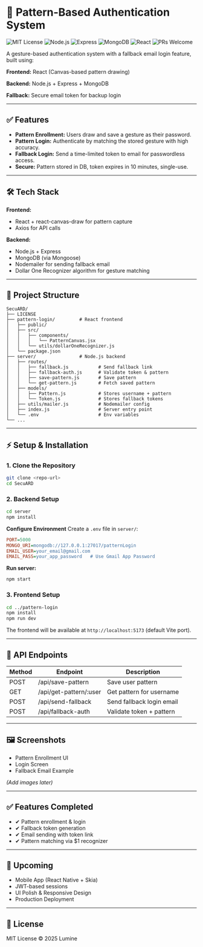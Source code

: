 # 🔐 Pattern-Based Authentication System

![MIT License](https://img.shields.io/badge/license-MIT-green.svg)
![Node.js](https://img.shields.io/badge/Backend-Node.js-brightgreen)
![Express](https://img.shields.io/badge/Framework-Express-blue)
![MongoDB](https://img.shields.io/badge/Database-MongoDB-green)
![React](https://img.shields.io/badge/Frontend-React-blue)
![PRs Welcome](https://img.shields.io/badge/PRs-welcome-brightgreen.svg)

A gesture-based authentication system with a fallback email login feature, built using:

**Frontend:** React (Canvas-based pattern drawing)

**Backend:** Node.js + Express + MongoDB

**Fallback:** Secure email token for backup login

---

## ✅ Features
- **Pattern Enrollment:** Users draw and save a gesture as their password.
- **Pattern Login:** Authenticate by matching the stored gesture with high accuracy.
- **Fallback Login:** Send a time-limited token to email for passwordless access.
- **Secure:** Pattern stored in DB, token expires in 10 minutes, single-use.

---

## 🛠 Tech Stack
**Frontend:**
- React + react-canvas-draw for pattern capture
- Axios for API calls

**Backend:**
- Node.js + Express
- MongoDB (via Mongoose)
- Nodemailer for sending fallback email
- Dollar One Recognizer algorithm for gesture matching

---

## 📂 Project Structure
```
SecuARD/
├── LICENSE
├── pattern-login/         # React frontend
│   ├── public/
│   ├── src/
│   │   ├── components/
│   │   │   └── PatternCanvas.jsx
│   │   └── utils/dollarOneRecognizer.js
│   └── package.json
├── server/                # Node.js backend
│   ├── routes/
│   │   ├── fallback.js           # Send fallback link
│   │   ├── fallback-auth.js      # Validate token & pattern
│   │   ├── save-pattern.js       # Save pattern
│   │   └── get-pattern.js        # Fetch saved pattern
│   ├── models/
│   │   ├── Pattern.js            # Stores username + pattern
│   │   └── Token.js              # Stores fallback tokens
│   ├── utils/mailer.js           # Nodemailer config
│   ├── index.js                  # Server entry point
│   └── .env                      # Env variables
└── ...
```

---

## ⚡ Setup & Installation

### 1. Clone the Repository
```sh
git clone <repo-url>
cd SecuARD
```

### 2. Backend Setup
```sh
cd server
npm install
```

**Configure Environment**
Create a `.env` file in `server/`:
```ini
PORT=5000
MONGO_URI=mongodb://127.0.0.1:27017/patternLogin
EMAIL_USER=your_email@gmail.com
EMAIL_PASS=your_app_password   # Use Gmail App Password
```

**Run server:**
```sh
npm start
```

### 3. Frontend Setup
```sh
cd ../pattern-login
npm install
npm run dev
```

The frontend will be available at `http://localhost:5173` (default Vite port).

---

## 🔗 API Endpoints
| Method | Endpoint              | Description                |
|--------|----------------------|----------------------------|
| POST   | /api/save-pattern    | Save user pattern          |
| GET    | /api/get-pattern/:user | Get pattern for username |
| POST   | /api/send-fallback   | Send fallback login email  |
| POST   | /api/fallback-auth   | Validate token + pattern   |

---

## 🖼 Screenshots
- Pattern Enrollment UI
- Login Screen
- Fallback Email Example

*(Add images later)*

---

## ✅ Features Completed
- ✔ Pattern enrollment & login
- ✔ Fallback token generation
- ✔ Email sending with token link
- ✔ Pattern matching via $1 recognizer

---

## 🚀 Upcoming
- Mobile App (React Native + Skia)
- JWT-based sessions
- UI Polish & Responsive Design
- Production Deployment

---

## 📜 License
MIT License © 2025 Lumine
